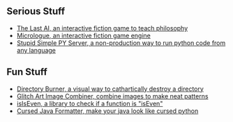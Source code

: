 Serious Stuff
-------------

 - [The Last AI, an interactive fiction game to teach philosophy](https://github.com/kksgandhi/the-last-AI)
 - [Micrologue, an interactive fiction game engine](https://github.com/kksgandhi/micrologue)
 - [Stupid Simple PY Server, a non-production way to run python code from any language](https://github.com/kksgandhi/stupid-simple-py-server)

Fun Stuff
---------
 - [Directory Burner, a visual way to cathartically destroy a directory](https://github.com/kksgandhi/directory-burner)
 - [Glitch Art Image Combiner, combine images to make neat patterns](https://github.com/kksgandhi/glitch_art_image_combiner)
 - [isIsEven, a library to check if a function is "isEven"](https://github.com/kksgandhi/isIsEven)
 - [Cursed Java Formatter, make your java look like cursed python](https://github.com/kksgandhi/java-format-like-python)
